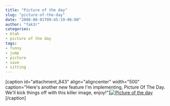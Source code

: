 ```yaml
---
title: "Picture of the day"
slug: "picture-of-the-day"
date: "2008-08-01T09:45:19-06:00"
author: "fak3r"
categories:
- blah
- picture of the day
tags:
- funny
- jump
- picture
- save
- sitting
---
```


[caption id="attachment_843" align="aligncenter" width="500" caption="Here's another new feature I'm implementing, Picture Of The Day.  We'll kick things off with this killer image, enjoy!"][![Picture of the day](http://fak3r.com/wp-content/uploads/2008/07/28sc228.jpg)](http://fak3r.com/wp-content/uploads/2008/07/28sc228.jpg)[/caption]
